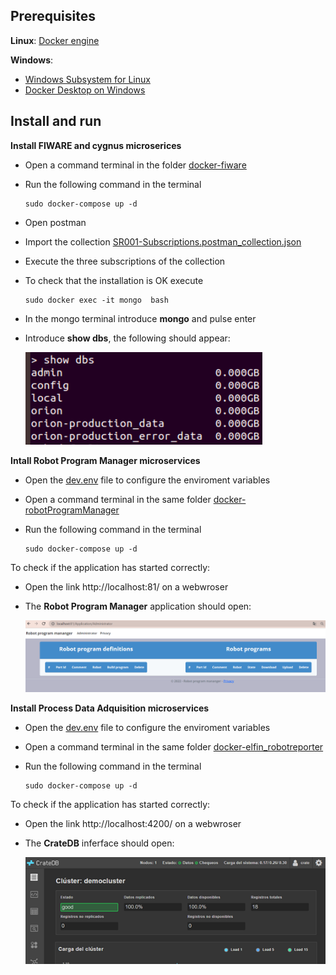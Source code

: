 
## Prerequisites
**Linux**: [Docker engine](https://docs.docker.com/engine/install/ubuntu/) 

**Windows**: 
  * [Windows Subsystem for Linux](https://docs.microsoft.com/en-us/windows/wsl/install)
  * [Docker Desktop on Windows](https://docs.docker.com/desktop/install/windows-install/)
  
## Install and run 

**Install FIWARE and cygnus microserices**
* Open a command terminal in the folder [docker-fiware](/docker-fiware)
* Run the following command in the terminal

    ```
    sudo docker-compose up -d
    ```
* Open postman
* Import the collection [SR001-Subscriptions.postman_collection.json](/docker-fiware/SR001-Subscriptions.postman_collection.json)
* Execute the three subscriptions of the collection
* To check that the installation is OK execute
    ```
    sudo docker exec -it mongo  bash
    ```
* In the mongo terminal introduce **mongo** and pulse enter
* Introduce **show dbs**, the following should appear:
 
    ![](/assets/database_fiware.png)

**Intall Robot Program Manager microservices**
* Open the  [dev.env](/docker-robotProgramManager/dev.env) file to configure the enviroment variables

* Open a command terminal in the same folder [docker-robotProgramManager](/docker-robotProgramManager)

* Run the following command in the terminal

    ```
    sudo docker-compose up -d
    ```

To check if the application has started correctly:
 * Open the link http://localhost:81/ on a webwroser
 * The **Robot Program Manager** application should open:
 
    ![](/assets/robot_program_manager_empty.png)

**Install Process Data Adquisition microservices**

* Open the  [dev.env](/docker-elfin_robotreporter/dev.env) file to configure the enviroment variables

* Open a command terminal in the same folder [docker-elfin_robotreporter](/docker-elfin_robotreporter)

* Run the following command in the terminal

    ```
    sudo docker-compose up -d
    ```

To check if the application has started correctly:
 * Open the link http://localhost:4200/ on a webwroser
 * The **CrateDB** inferface should open:

    ![](/assets/crateDB.png)


